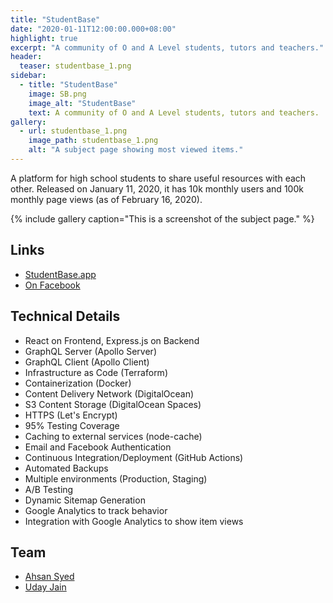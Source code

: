 ```yaml
---
title: "StudentBase"
date: "2020-01-11T12:00:00.000+08:00"
highlight: true
excerpt: "A community of O and A Level students, tutors and teachers."
header:
  teaser: studentbase_1.png
sidebar:
  - title: "StudentBase"
    image: SB.png
    image_alt: "StudentBase"
    text: A community of O and A Level students, tutors and teachers.
gallery:
  - url: studentbase_1.png
    image_path: studentbase_1.png
    alt: "A subject page showing most viewed items."
---
```


A platform for high school students to share useful resources with each other. Released on January 11, 2020, it has 10k monthly users and 100k monthly page views (as of February 16, 2020).

{% include gallery caption="This is a screenshot of the subject page." %}

## Links

- [StudentBase.app](https://studentbase.app)
- [On Facebook](https://fb.me/StudentBaseApp)

## Technical Details

- React on Frontend, Express.js on Backend
- GraphQL Server (Apollo Server)
- GraphQL Client (Apollo Client)
- Infrastructure as Code (Terraform)
- Containerization (Docker)
- Content Delivery Network (DigitalOcean)
- S3 Content Storage (DigitalOcean Spaces)
- HTTPS (Let's Encrypt)
- 95% Testing Coverage
- Caching to external services (node-cache)
- Email and Facebook Authentication
- Continuous Integration/Deployment (GitHub Actions)
- Automated Backups
- Multiple environments (Production, Staging)
- A/B Testing
- Dynamic Sitemap Generation
- Google Analytics to track behavior
- Integration with Google Analytics to show item views

## Team

- [Ahsan Syed](https://www.linkedin.com/in/ahsan-syed-930a2014a/)
- [Uday Jain](https://www.linkedin.com/in/uday-jain-862a40174/)
